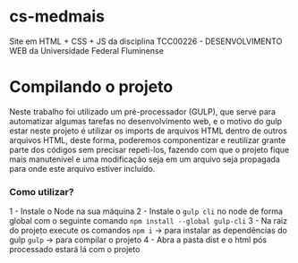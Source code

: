 # cs-medmais
Site em HTML + CSS + JS da disciplina TCC00226 - DESENVOLVIMENTO WEB da Universidade Federal Fluminense

# Compilando o projeto

Neste trabalho foi utilizado um pré-processador (GULP), que serve para automatizar algumas tarefas no desenvolvimento web, e o motivo do gulp estar neste projeto é utilizar os imports de arquivos HTML dentro de outros arquivos HTML, deste forma, poderemos componentizar e reutilizar grante parte dos códigos sem precisar repeti-los, fazendo com que o projeto fique mais manutenível e uma modificação seja em um arquivo seja propagada para onde este arquivo estiver incluído.

### Como utilizar?
1 - Instale o Node na sua máquina
2 - Instale o `gulp cli` no node de forma global com o seguinte comando
`npm install --global gulp-cli`
3 - Na raiz do projeto execute os comandos
`npm i` -> para instalar as dependências do gulp
`gulp` -> para compilar o projeto
4 - Abra a pasta dist e o html pós processado estará lá com o projeto

